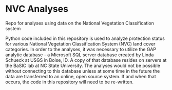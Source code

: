 # NVC Analyses
Repo for analyses using data on the National Vegetation Classification system

Python code included in this repository is used to analyze protection status for various National Vegetation Classification System (NVC) land cover categories. In order to the analyses, it was necessary to utilize the GAP analytic database - a Microsoft SQL server database created by Linda Schueck at USGS in Boise, ID. A copy of that database resides on servers at the BaSIC lab at NC State University. The analyses would not be possible without connecting to this database unless at some time in the future the data are transferred to an online, open source system. If and when that occurs, the code in this repository will need to be re-written. 
